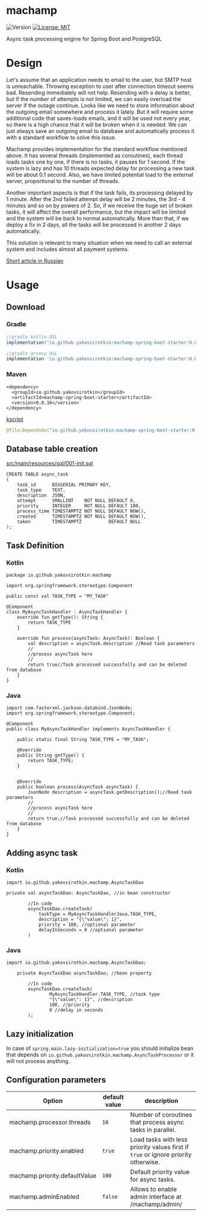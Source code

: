 # machamp

<p>
  <img alt="Version" src="https://img.shields.io/badge/version-0.0.16-blue.svg?cacheSeconds=2592000" />
  <a href="https://github.com/yakovsirotkin/machamp/blob/master/LICENSE">
    <img alt="License: MIT" src="https://img.shields.io/badge/License-MIT-yellow.svg"/>
  </a>
</p>
Async task processing engine for Spring Boot and PostgreSQL

# Design 
Let's assume that an application needs to email to the user, but SMTP host is unreachable. Throwing exception to user 
after connection timeout seems bad. Resending immediately will not help. Resending with a delay is better, but if the 
number of attempts is not limited, we can easily overload the server if the outage continue. Looks like we need to store information
about the outgoing email somewhere and process it lately. But it will require some additional code that saves-loads emails, and 
it will be used not every year, so there is a high chance that it will be broken when it is needed. 
We can just always save an outgoing email to database and automatically process it with a standard workflow to solve this
issue.   

Machamp provides implementation for the standard workflow mentioned above. It has several threads (implemented as coroutines), 
each thread loads tasks one by one, if there is no tasks, it pauses for 1 second. If the system is lazy and has 10 threads 
expected delay for processing a new task will be about 0.1 second. Also, we have limited potential load to the external server, 
proportional to the number of threads. 

Another important aspects is that if the task fails, its processing delayed by 1 minute. After the 2nd failed attempt delay 
will be 2 minutes, the 3rd - 4 minutes and so on by powers of 2. So, if we receive the huge set of broken tasks, 
it will affect the overall performance, but the impact will be limited and the system will be back to normal automatically. 
More than that, if we deploy a fix in 2 days, all the tasks will be processed in another 2 days automatically.

This solution is relevant to many situation when we need to call an external system and includes almost all payment 
systems.   

<a href="http://telamon.ru/articles/async.html">Short article in Russian</a>

# Usage

## Download

### Gradle

```gradle
//gradle kotlin DSL
implementation("io.github.yakovsirotkin:machamp-spring-boot-starter:0.0.16") 

//gradle groovy DSL
implementation 'io.github.yakovsirotkin:machamp-spring-boot-starter:0.0.16' 
```

### Maven

```maven
<dependency>
  <groupId>io.github.yakovsirotkin</groupId>
  <artifactId>machamp-spring-boot-starter</artifactId>
  <version>0.0.16</version>
</dependency>
```

[kscript](https://github.com/holgerbrandl/kscript)

```kotlin
@file:DependsOn("io.github.yakovsirotkin:machamp-spring-boot-starter:0.0.16")
```

## Database table creation
[src/main/resources/sql/001-init.sql](https://github.com/YakovSirotkin/machamp/blob/main/machamp-core/src/main/resources/sql/001-init.sql)
```
CREATE TABLE async_task
(
    task_id      BIGSERIAL PRIMARY KEY,
    task_type    TEXT,
    description  JSON,
    attempt      SMALLINT    NOT NULL DEFAULT 0,
    priority     INTEGER     NOT NULL DEFAULT 100,
    process_time TIMESTAMPTZ NOT NULL DEFAULT NOW(),
    created      TIMESTAMPTZ NOT NULL DEFAULT NOW(),
    taken        TIMESTAMPTZ          DEFAULT NULL
);
```
## Task Definition

### Kotlin
```
package io.github.yakovsirotkin.machamp

import org.springframework.stereotype.Component

public const val TASK_TYPE = "MY_TASK"

@Component
class MyAsyncTaskHandler : AsyncTaskHandler {
    override fun getType(): String {
        return TASK_TYPE
    }

    override fun process(asyncTask: AsyncTask): Boolean {
        val description = asyncTask.description //Read task parameters
        //
        //process asyncTask here
        //
        return true//Task processed successfully and can be deleted from database
    }
}
```

### Java
```
import com.fasterxml.jackson.databind.JsonNode;
import org.springframework.stereotype.Component;

@Component
public class MyAsyncTaskHandler implements AsyncTaskHandler {

    public static final String TASK_TYPE = "MY_TASK";

    @Override
    public String getType() {
        return TASK_TYPE;
    }


    @Override
    public boolean process(AsyncTask asyncTask) {
        JsonNode description = asyncTask.getDescription();//Read task parameters
        //
        //process asyncTask here
        //
        return true;//Task processed successfully and can be deleted from database        
    }
}
```
## Adding async task

### Kotlin
```
import io.github.yakovsirotkin.machamp.AsyncTaskDao

private val asyncTaskDao: AsyncTaskDao, //in bean constructor

        //In code 
        asyncTaskDao.createTask(
            taskType = MyAsyncTaskHandlerJava.TASK_TYPE,
            description = "{\"value\": 1}",
            priority = 100, //optional parameter
            delayInSeconds = 0 //optional parameter
        )
```

### Java

```
import io.github.yakovsirotkin.machamp.AsyncTaskDao;

    private AsyncTaskDao asyncTaskDao; //bean property
    
        //In code
        asyncTaskDao.createTask(
                MyAsyncTaskHandler.TASK_TYPE, //task type
                "{\"value\": 1}", //description
                100, //priority
                0 //delay in seconds
        );  
```
## Lazy initialization

In case of `spring.main.lazy-initialization=true` you should initialize bean that depends on
`io.github.yakovsirotkin.machamp.AsyncTaskProcessor` or it will not process anything.

## Configuration parameters

| Option                        | default value | description                                                                        |
|-------------------------------|---------------|------------------------------------------------------------------------------------|
| machamp.processor.threads     | `10`          | Number of coroutines that process async tasks in parallel.                         |
| machamp.priority.enabled      | `true`        | Load tasks with less priority values first if `true` or ignore priority otherwise. |
| machamp.priority.defaultValue | `100`         | Default priority value for async tasks.                                            |
| machamp.adminEnabled          | `false`       | Allows to enable admin interface at /machamp/admin/                                |
 
